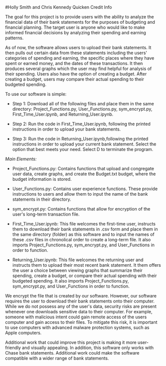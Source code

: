 #Holly Smith and Chris Kennedy Quicken Credit Info

The goal for this project is to provide users with the ability to analyze the financial data of their bank statements for the purposes of budgeting and financial planning. The target user is anyone who would like to make informed financial decisions by analyzing their spending and earning patterns. 

As of now, the software allows users to upload their bank statements. It then pulls out certain data from these statements including the users' categories of spending and earning, the specific places where they have spent or earned money, and the dates of these transactions. It then produces several graphs which the user may find helpful for analysis of their spending. Users also have the option of creating a budget. After creating a budget, users may compare their actual spending to their budgeted spending.

To use our software is simple:

- Step 1: Download all of the following files and place them in the same directory: Project_Functions.py, User_Functions.py, sym_encrypt.py, First_Time_User.ipynb, and Returning_User.ipynb.
  
- Step 2: Run the code in First_Time_User.ipynb, following the printed instructions in order to upload your bank statements.
  
- Step 3: Run the code in Returning_User.ipynb,following the printed instructions in order to upload your current bank statement. Select the option that best meets your need. Select D to terminate the program. 
  
*Main Elements:*

- Project_Functions.py: Contains functions that upload and congregate user data, create graphs, and create the Budget.txt budget, where the budget information is stored.
  
- User_Functions.py: Contains user experience functions. These provide instructions to users and allow them to input the name of the bank statements in their directory.

- sym_encrypt.py: Contains functions that allow for encryption of the user's long-term transaction file. 
  
- First_Time_User.ipynb: This file welcomes the first-time user, instructs them to download their bank statements in .csv form and place them in the same directory (folder) as this software and to input the names of these .csv files in chronolical order to create a long-term file. It also imports Project_Functions.py, sym_encrypt.py, and User_Functions in order to function. 

- Returning_User.ipynb: This file welcomes the returning user and instructs them to upload their most recent bank statement. It them offers the user a choice between viewing graphs that summarize their spending, create a budget, or compare their actual spending with their budgeted spending. It also imports Project_Functions.py, sym_encrypt.py, and User_Functions in order to function. 




We encrypt the file that is created by our software. However, our software requires the user to download their bank statements onto their computer. While we do not possess any of the user's data, security risks are present whenever one downloads sensitive data to their computer. For example, someone with malicious intent could gain remote access of the users computer and gain access to their files. To mitigate this risk, it is important to use computers with advanced malware protection systems, such as Apple computers.

Additional work that could improve this project is making it more user-friendly and visually appealing. In addition, this software only works with Chase bank statements. Additional work could make the software compatible with a wider range of bank statements. 


